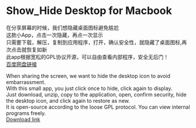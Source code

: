 # Show_Hide Desktop for Macbook
在分享屏幕的时候，我们想隐藏桌面图标避免尴尬\
这款小App，点击一次隐藏，再点一次显示\
只需要下载，解压，复制到应用程序，打开，确认安全性，就隐藏了桌面图标,再次点击就恢复如新\
此app根据宽松的GPL协议开源，可以自由查看内部程序，安全无后门！\
[百度网盘链接](https://pan.baidu.com/s/1zobeAgk9PagEb1TZvJtbSg) 

When sharing the screen, we want to hide the desktop icon to avoid embarrassment.\
With this small app, you just click once to hide, click again to display.\
Just download, unzip, copy to the application, open, confirm security, hide the desktop icon, and click again to restore as new.\
It is open-source according to the loose GPL protocol. You can view internal programs freely.\
[Download link](https://pan.baidu.com/s/1zobeAgk9PagEb1TZvJtbSg)


